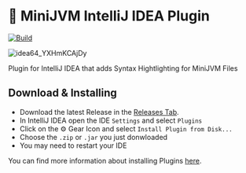 # 🐧 MiniJVM IntelliJ IDEA Plugin
[![Build](https://github.com/EweLoHD/MiniJVMSyntaxHighlighter/actions/workflows/build.yml/badge.svg)](https://github.com/EweLoHD/MiniJVMSyntaxHighlighter/actions/workflows/build.yml)

![idea64_YXHmKCAjDy](https://user-images.githubusercontent.com/22636066/149988081-dc18664f-31cb-4694-bfcf-b78d0226850b.png)

Plugin for IntelliJ IDEA that adds Syntax Hightlighting for MiniJVM Files

## Download & Installing
- Download the latest Release in the [Releases Tab](https://github.com/EweLoHD/MiniJVMSyntaxHighlighter/releases). 
- In IntelliJ IDEA open the IDE `Settings` and select `Plugins`
- Click on the ⚙ Gear Icon and select `Install Plugin from Disk...`
- Choose the `.zip` or `.jar` you just donwloaded
- You may need to restart your IDE

You can find more information about installing Plugins [here](https://github.com/EweLoHD/MiniJVMSyntaxHighlighter/releases).

